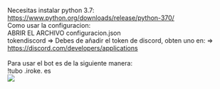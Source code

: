 Necesitas instalar python 3.7: https://www.python.org/downloads/release/python-370/
<br>
Como usar la configuracion:
<br>
ABRIR EL ARCHIVO configuracion.json
<br>
tokendiscord => Debes de añadir el token de discord, obten uno en: => https://discord.com/developers/applications
<br>
<br>
Para usar el bot es de la siguiente manera:
<br>
!tubo .iroke. es
<br>
<img src="https://i.imgur.com/ndoHXdl.png">
